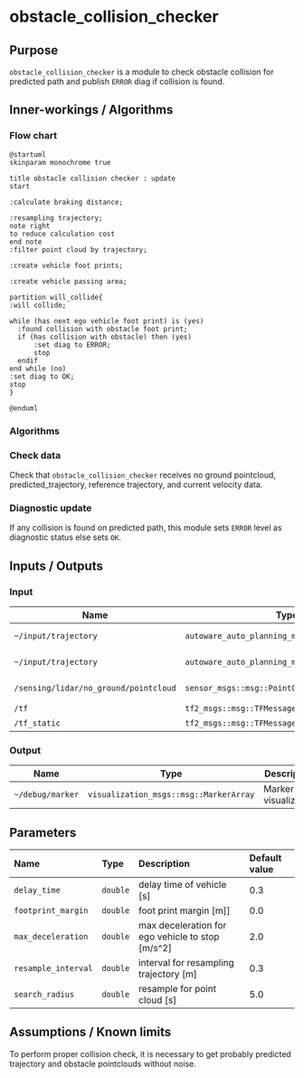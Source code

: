 # obstacle_collision_checker

## Purpose

`obstacle_collision_checker` is a module to check obstacle collision for predicted path and publish `ERROR` diag if collision is found.

## Inner-workings / Algorithms

### Flow chart

```plantuml
@startuml
skinparam monochrome true

title obstacle collision checker : update
start

:calculate braking distance;

:resampling trajectory;
note right
to reduce calculation cost
end note
:filter point cloud by trajectory;

:create vehicle foot prints;

:create vehicle passing area;

partition will_collide{
:will collide;

while (has next ego vehicle foot print) is (yes)
  :found collision with obstacle foot print;
  if (has collision with obstacle) then (yes)
      :set diag to ERROR;
      stop
  endif
end while (no)
:set diag to OK;
stop
}

@enduml
```

### Algorithms

### Check data

Check that `obstacle_collision_checker` receives no ground pointcloud, predicted_trajectory, reference trajectory, and current velocity data.

### Diagnostic update

If any collision is found on predicted path, this module sets `ERROR` level as diagnostic status else sets `OK`.

## Inputs / Outputs

### Input

| Name                                  | Type                                           | Description          |
| ------------------------------------- | ---------------------------------------------- | -------------------- |
| `~/input/trajectory`                  | `autoware_auto_planning_msgs::msg::Trajectory` | Reference trajectory |
| `~/input/trajectory`                  | `autoware_auto_planning_msgs::msg::Trajectory` | Predicted trajectory |
| `/sensing/lidar/no_ground/pointcloud` | `sensor_msgs::msg::PointCloud2`                | No ground pointcloud |
| `/tf`                                 | `tf2_msgs::msg::TFMessage`                     | TF                   |
| `/tf_static`                          | `tf2_msgs::msg::TFMessage`                     | TF static            |

### Output

| Name             | Type                                   | Description              |
| ---------------- | -------------------------------------- | ------------------------ |
| `~/debug/marker` | `visualization_msgs::msg::MarkerArray` | Marker for visualization |

## Parameters

| Name                | Type     | Description                                      | Default value |
| :------------------ | :------- | :----------------------------------------------- | :------------ |
| `delay_time`        | `double` | delay time of vehicle [s]                        | 0.3           |
| `footprint_margin`  | `double` | foot print margin [m]]                           | 0.0           |
| `max_deceleration`  | `double` | max deceleration for ego vehicle to stop [m/s^2] | 2.0           |
| `resample_interval` | `double` | interval for resampling trajectory [m]           | 0.3           |
| `search_radius`     | `double` | resample for point cloud [s]                     | 5.0           |

## Assumptions / Known limits

To perform proper collision check, it is necessary to get probably predicted trajectory and obstacle pointclouds without noise.

